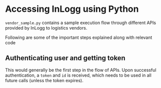 Accessing InLogg using Python
===========================


`vendor_sample.py` contains a sample execution flow through different APIs provided 
by InLogg to logistics vendors.

Following are some of the important steps explained along with relevant code

Authenticating user and getting token
--------------------------------------

This would generally be the first step in the flow of APIs. Upon successful 
authentication, a `token` and `id` is received, which needs to be used in all
future calls (unless the token expires).

```
